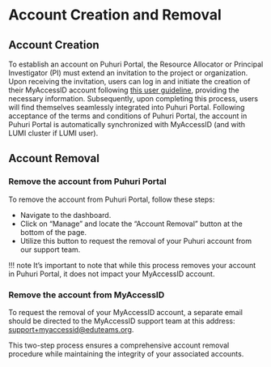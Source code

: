 # Account Creation and Removal

## Account Creation

To establish an account on Puhuri Portal, the Resource Allocator or Principal Investigator (PI) must extend an invitation to the project or organization.
Upon receiving the invitation, users can log in and initiate the creation of their MyAccessID account following [this user guideline](https://puhuri.neic.no/user_guides/myaccessid_registration), providing the necessary information.
Subsequently, upon completing this process, users will find themselves seamlessly integrated into Puhuri Portal. Following acceptance of the terms and conditions of Puhuri Portal, the account in Puhuri Portal is automatically synchronized with MyAccessID (and with LUMI cluster if LUMI user).

## Account Removal

### Remove the account from Puhuri Portal

To remove the account from Puhuri Portal, follow these steps:
*  Navigate to the dashboard.
*  Click on “Manage” and locate the “Account Removal” button at the bottom of the page.
*  Utilize this button to request the removal of your Puhuri account from our support team.

!!! note
       It’s important to note that while this process removes your account in Puhuri Portal, it does not impact your MyAccessID account.

### Remove the account from MyAccessID

To request the removal of your MyAccessID account, a separate email should be directed to the MyAccessID support team at this address: [support+myaccessid@eduteams.org](mailto:support+myaccessid@eduteams.org).

This two-step process ensures a comprehensive account removal procedure while maintaining the integrity of your associated accounts.
